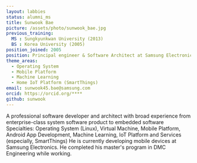 ```yaml
---
layout: labbies
status: alumni_ms
title: Sunwook Bae
picture: /assets/photo/sunwook_bae.jpg
previous_training:
  MS : Sungkyunkwan University (2013)
  BS : Korea University (2005)
position_joined: 2005
position: Principal engineer & Software Architect at Samsung Electronics
theme_areas:
  - Operating System
  - Mobile Platform
  - Machine Learning
  - Home IoT Platform (SmartThings)
email: sunwook45.bae@samsung.com
orcid: https://orcid.org/****
github: sunwook
---
```


A professional software developer and architect with broad experience from enterprise-class system software product to embedded software
Specialties:
 Operating System (Linux), Virtual Machine, Mobile Platform, Android App Development, Machine Learning, IoT Platform and Services (especially, SmartThings)
He is currently developing mobile devices at Samsung Electronics. He completed his master's program in DMC Engineering while working. 
